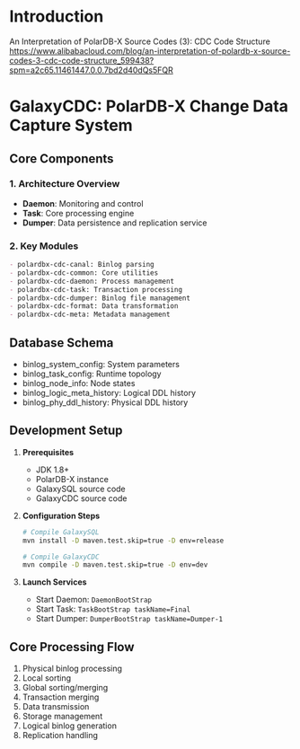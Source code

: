 # Introduction

An Interpretation of PolarDB-X Source Codes (3): CDC Code Structure  
https://www.alibabacloud.com/blog/an-interpretation-of-polardb-x-source-codes-3-cdc-code-structure_599438?spm=a2c65.11461447.0.0.7bd2d40dQs5FQR

# GalaxyCDC: PolarDB-X Change Data Capture System

## Core Components

### 1. Architecture Overview
- **Daemon**: Monitoring and control
- **Task**: Core processing engine
- **Dumper**: Data persistence and replication service

### 2. Key Modules
```markdown
- polardbx-cdc-canal: Binlog parsing
- polardbx-cdc-common: Core utilities
- polardbx-cdc-daemon: Process management
- polardbx-cdc-task: Transaction processing
- polardbx-cdc-dumper: Binlog file management
- polardbx-cdc-format: Data transformation
- polardbx-cdc-meta: Metadata management
```

## Database Schema
- binlog_system_config: System parameters
- binlog_task_config: Runtime topology
- binlog_node_info: Node states
- binlog_logic_meta_history: Logical DDL history
- binlog_phy_ddl_history: Physical DDL history

## Development Setup

1. **Prerequisites**
   - JDK 1.8+
   - PolarDB-X instance
   - GalaxySQL source code
   - GalaxyCDC source code

2. **Configuration Steps**
   ```bash
   # Compile GalaxySQL
   mvn install -D maven.test.skip=true -D env=release
   
   # Compile GalaxyCDC
   mvn compile -D maven.test.skip=true -D env=dev
   ```

3. **Launch Services**
   - Start Daemon: `DaemonBootStrap`
   - Start Task: `TaskBootStrap taskName=Final`
   - Start Dumper: `DumperBootStrap taskName=Dumper-1`

## Core Processing Flow
1. Physical binlog processing
2. Local sorting
3. Global sorting/merging
4. Transaction merging
5. Data transmission
6. Storage management
7. Logical binlog generation
8. Replication handling